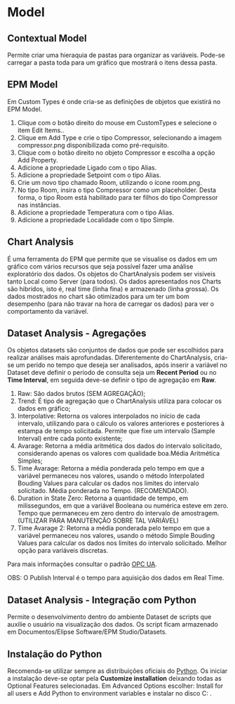 # Model

## Contextual Model

Permite criar uma hieraquia de pastas para organizar as variáveis. Pode-se carregar a pasta toda para um gráfico que mostrará o itens dessa pasta.

## EPM Model

Em Custom Types é onde cria-se as definições de objetos que existirá no EPM Model.

1. Clique com o botão direito do mouse em CustomTypes e selecione o item Edit Items..
2. Clique em Add Type e crie o tipo Compressor, selecionando a imagem compressor.png
disponibilizada como pré-requisito.
3. Clique com o botão direito no objeto Compressor e escolha a opção Add Property.
4. Adicione a propriedade Ligado com o tipo Alias.
5. Adicione a propriedade Setpoint com o tipo Alias.
6. Crie um novo tipo chamado Room, utilizando o ícone room.png.
7. No tipo Room, insira o tipo Compressor como um placeholder. Desta forma, o tipo Room
está habilitado para ter filhos do tipo Compressor nas instâncias.
8. Adicione a propriedade Temperatura com o tipo Alias.
9. Adicione a propriedade Localidade com o tipo Simple.

## Chart Analysis

É uma ferramenta do EPM que permite que se visualise os dados em um gráfico com vários recursos que seja possível fazer uma análise exploratório dos dados. Os objetos do ChartAnalysis podem ser visíveis tanto Local como Server (para todos). Os dados apresentados nos Charts são hibrídos, isto é, real time (linha fina) e armazenado (linha grossa). Os dados mostrados no chart são otimizados para um ter um bom desempenho (para não travar na hora de carregar os dados) para ver o comportamento da variável.

## Dataset Analysis - Agregações

Os objetos datasets são conjuntos de dados que pode ser escolhidos para realizar análises mais aprofundadas. Diferentemente do ChartAnalysis, cria-se um perído no tempo que deseja ser analisados, após inserir a variável no Dataset deve definir o período de consulta seja um **Recent Period** ou no **Time Interval**, em seguida deve-se definir o tipo de agregação em **Raw**.



1. Raw:  São dados brutos (SEM AGREGAÇÃO);
2. Trend: É tipo de agregação que o ChartAnalysis utiliza para colocar os dados em gráfico;
3. Interpolative: Retorna os valores interpolados no início de cada intervalo, utilizando para o cálculo
os valores anteriores e posteriores à estampa de tempo solicitada. Permite que fixe um intervalo (Sample Interval) entre cada ponto existente;
4. Avarage: Retorna a média aritmética dos dados do intervalo solicitado, considerando apenas
os valores com qualidade boa.Média Aritmética Simples;
5. Time Avarage: Retorna a média ponderada pelo tempo em que a variável permaneceu nos valores,
usando o método Interpolated Bouding Values para calcular os dados nos limites
do intervalo solicitado. Média ponderada no Tempo. (RECOMENDADO).
6. Duration in State Zero: Retorna a quantidade de tempo, em milissegundos, em que a variável Booleana ou
numérica esteve em zero. Tempo que permaneceu em zero dentro do intervalo de amostragem. (UTILIZAR PARA MANUTENÇÃO SOBRE TAL VARIÁVEL)
7. Time Avarage 2: Retorna a média ponderada pelo tempo em que a variável permaneceu nos valores,
usando o método Simple Bouding Values para calcular os dados nos limites do
intervalo solicitado. Melhor opção para variáveis discretas.

Para mais informações consultar o padrão [OPC UA](https://reference.opcfoundation.org/v104/Core/docs/Part13/5.4.3/).

OBS: O Publish Interval é o tempo para aquisição dos dados em Real Time.

## Dataset Analysis - Integração com Python

Permite o desenvolvimento dentro do ambiente Dataset de scripts que auxilie o usuário na visualização dos dados. Os script ficam armazenado em Documentos/Elipse Software/EPM Studio/Datasets.

## Instalação do Python

Recomenda-se utilizar sempre as distribuições oficiais do [Python](https://www.python.org/ftp/python/3.8.10/python-3.8.10-amd64.exe). Os iniciar a instalação deve-se optar pela **Customize installation** deixando todas as Optional Features selecionadas. Em Advanced Options escolher: Install for all users e Add Python to environment variables e instalar no disco C: .



